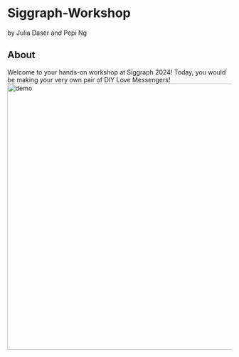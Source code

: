 # Siggraph-Workshop
by Julia Daser and Pepi Ng

## About 
Welcome to your hands-on workshop at Siggraph 2024! Today, you would be making your very own pair of DIY Love Messengers! 
<img src="Media/gif.gif" alt="demo" width="600"/>
